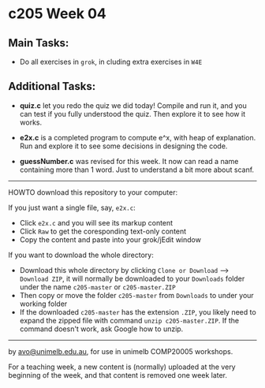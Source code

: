  c205 Week 04
=======
Main Tasks:
-------------
  * Do all exercises in `grok`, in cluding extra exercises in `W4E`
  

Additional Tasks:
-------------------
  * **quiz.c** let you redo the quiz we did today! Compile and run it, and you can test
if you fully understood the quiz. Then explore it to see how it works.

  * **e2x.c** is a completed program to compute e^x, with heap of explanation. Run and explore it to see some decisions in designing the code. 

  * **guessNumber.c** was revised for this week. It now can read a name containing more than 1 word. Just to understand a bit more about scanf.

 

------------------------------------------------------
HOWTO download this repository to your computer:

If you just want a single file, say, `e2x.c`:
  * Click `e2x.c` and you will see its markup content
  * Click `Raw` to get the coresponding text-only content 
  * Copy the content and paste into your grok/jEdit window


If you want to download the whole directory:
  * Download this whole directory by clicking `Clone or Download` --> `Download ZIP`, it will normally be downloaded to your `Downloads` folder under the name `c205-master` or `c205-master.ZIP`
  * Then copy or move the folder `c205-master` from `Downloads` to under your working folder
  * If the downloaded `c205-master` has the extension `.ZIP`, you likely need to expand the zipped file with command `unzip c205-master.ZIP`. If the command doesn't work, ask Google how to unzip.
 
-------------------------------------------------------------
by avo@unimelb.edu.au, for use in unimelb COMP20005 workshops.

For a teaching week, a new content is (normally) uploaded at the very beginning of the week, and that content is removed one week later.
